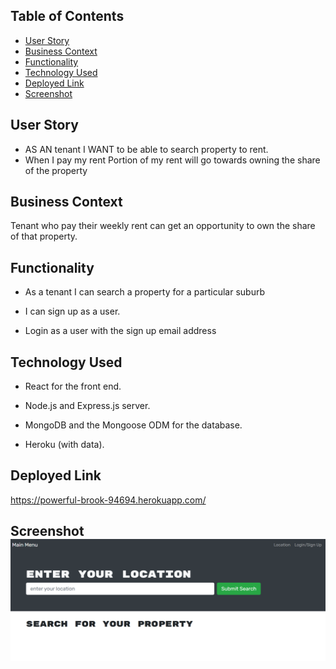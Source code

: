 ## Table of Contents
- [User Story](#userstory)
- [Business Context](#businesscontext)
- [Functionality](#functionality)
- [Technology Used](#technologyused)
- [Deployed Link](#deployedlink)
- [Screenshot](#screenshot)


## User Story

* AS AN tenant
I WANT to be able to search property to rent.
* When I pay my rent
Portion of my rent will go towards owning the share of the property


## Business Context

Tenant who pay their weekly rent can get an opportunity to own the share of that property.

## Functionality

* As a tenant I can search a property for a particular suburb

* I can sign up as a user.

* Login as a user with the sign up email address

## Technology Used

* React for the front end.

* Node.js and Express.js server.

* MongoDB and the Mongoose ODM for the database.

* Heroku (with data).

## Deployed Link

https://powerful-brook-94694.herokuapp.com/

## Screenshot![](./screenshot.PNG "Description goes here")
